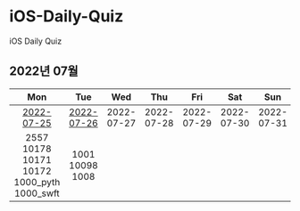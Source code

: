# iOS-Daily-Quiz
iOS Daily Quiz

## 2022년 07월
|     Mon     |     Tue     |     Wed     |     Thu     |     Fri     |     Sat     |     Sun     |
|:----------:|:----------:|:----------:|:----------:|:----------:|:----------:|:----------:|
| [2022-07-25](/Quiz/2022.07/0725.md) | [2022-07-26](/Quiz/2022.07/0726.md) | 2022-07-27 | 2022-07-28 | 2022-07-29 | 2022-07-30 | 2022-07-31 | 
| 2557<br/>10178<br/>10171<br/>10172<br/>1000_pyth<br/>1000_swft | 1001<br/>10098<br/>1008<br/> |            |            |            |            |            |
